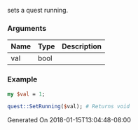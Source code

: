 sets a quest running.
### Arguments
**Name**|**Type**|**Description**
:---|:---|:---
val|bool|

### Example

```perl
my $val = 1;

quest::SetRunning($val); # Returns void
```


Generated On 2018-01-15T13:04:48-08:00